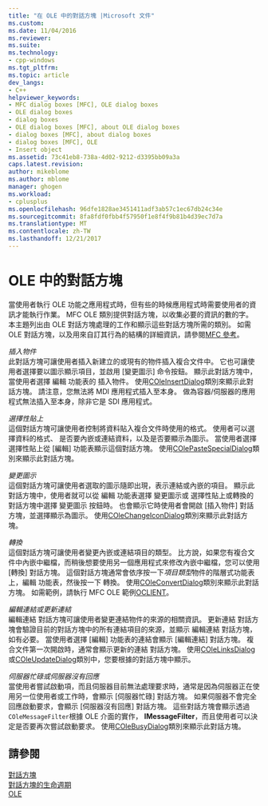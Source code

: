 ```yaml
---
title: "在 OLE 中的對話方塊 |Microsoft 文件"
ms.custom: 
ms.date: 11/04/2016
ms.reviewer: 
ms.suite: 
ms.technology:
- cpp-windows
ms.tgt_pltfrm: 
ms.topic: article
dev_langs:
- C++
helpviewer_keywords:
- MFC dialog boxes [MFC], OLE dialog boxes
- OLE dialog boxes
- dialog boxes
- OLE dialog boxes [MFC], about OLE dialog boxes
- dialog boxes [MFC], about dialog boxes
- dialog boxes [MFC], OLE
- Insert object
ms.assetid: 73c41eb8-738a-4d02-9212-d3395bb09a3a
caps.latest.revision: 
author: mikeblome
ms.author: mblome
manager: ghogen
ms.workload:
- cplusplus
ms.openlocfilehash: 96dfe1828ae3451411adf3ab57c1ec67db24c34e
ms.sourcegitcommit: 8fa8fdf0fbb4f57950f1e8f4f9b81b4d39ec7d7a
ms.translationtype: MT
ms.contentlocale: zh-TW
ms.lasthandoff: 12/21/2017
---
```

# <a name="dialog-boxes-in-ole"></a>OLE 中的對話方塊
當使用者執行 OLE 功能之應用程式時，但有些的時候應用程式時需要使用者的資訊才能執行作業。 MFC OLE 類別提供對話方塊，以收集必要的資訊的數的字。 本主題列出由 OLE 對話方塊處理的工作和顯示這些對話方塊所需的類別。 如需 OLE 對話方塊，以及用來自訂其行為的結構的詳細資訊，請參閱[MFC 參考](../mfc/mfc-desktop-applications.md)。  
  
 *插入物件*  
 此對話方塊可讓使用者插入新建立的或現有的物件插入複合文件中。 它也可讓使用者選擇要以圖示顯示項目，並啟用 [變更圖示] 命令按鈕。 顯示此對話方塊中，當使用者選擇 編輯 功能表的 插入物件。 使用[COleInsertDialog](../mfc/reference/coleinsertdialog-class.md)類別來顯示此對話方塊。 請注意，您無法將 MDI 應用程式插入至本身。 做為容器/伺服器的應用程式無法插入至本身，除非它是 SDI 應用程式。  
  
 *選擇性貼上*  
 這個對話方塊可讓使用者控制將資料貼入複合文件時使用的格式。 使用者可以選擇資料的格式、 是否要內嵌或連結資料，以及是否要顯示為圖示。 當使用者選擇選擇性貼上從 [編輯] 功能表顯示這個對話方塊。 使用[COlePasteSpecialDialog](../mfc/reference/colepastespecialdialog-class.md)類別來顯示此對話方塊。  
  
 *變更圖示*  
 這個對話方塊可讓使用者選取的圖示隨即出現，表示連結或內嵌的項目。 顯示此對話方塊中，使用者就可以從 編輯 功能表選擇 變更圖示或 選擇性貼上或轉換的對話方塊中選擇 變更圖示 按鈕時。 也會顯示它時使用者會開啟 [插入物件] 對話方塊，並選擇顯示為圖示。 使用[COleChangeIconDialog](../mfc/reference/colechangeicondialog-class.md)類別來顯示此對話方塊。  
  
 *轉換*  
 這個對話方塊可讓使用者變更內嵌或連結項目的類型。 比方說，如果您有複合文件中內嵌中繼檔，而稍後想要使用另一個應用程式來修改內嵌中繼檔，您可以使用 [轉換] 對話方塊。 這個對話方塊通常會依序按一下*項目類型*物件的階層式功能表上，編輯 功能表，然後按一下 轉換。 使用[COleConvertDialog](../mfc/reference/coleconvertdialog-class.md)類別來顯示此對話方塊。 如需範例，請執行 MFC OLE 範例[OCLIENT](../visual-cpp-samples.md)。  
  
 *編輯連結或更新連結*  
 編輯連結 對話方塊可讓使用者變更連結物件的來源的相關資訊。 更新連結 對話方塊會驗證目前的對話方塊中的所有連結項目的來源，並顯示 編輯連結 對話方塊，如有必要。 當使用者選擇 [編輯] 功能表的連結會顯示 [編輯連結] 對話方塊。 複合文件第一次開啟時，通常會顯示更新的連結 對話方塊。 使用[COleLinksDialog](../mfc/reference/colelinksdialog-class.md)或[COleUpdateDialog](../mfc/reference/coleupdatedialog-class.md)類別中，您要根據的對話方塊中顯示。  
  
 *伺服器忙碌或伺服器沒有回應*  
 當使用者嘗試啟動項，而且伺服器目前無法處理要求時，通常是因為伺服器正在使用另一位使用者或工作時，會顯示 [伺服器忙碌] 對話方塊。 如果伺服器不會完全回應啟動要求，會顯示 [伺服器沒有回應] 對話方塊。 這些對話方塊會顯示透過`COleMessageFilter`根據 OLE 介面的實作， **IMessageFilter**，而且使用者可以決定是否要再次嘗試啟動要求。 使用[COleBusyDialog](../mfc/reference/colebusydialog-class.md)類別來顯示此對話方塊。  
  
## <a name="see-also"></a>請參閱  
 [對話方塊](../mfc/dialog-boxes.md)   
 [對話方塊的生命週期](../mfc/life-cycle-of-a-dialog-box.md)   
 [OLE](../mfc/ole-in-mfc.md)

